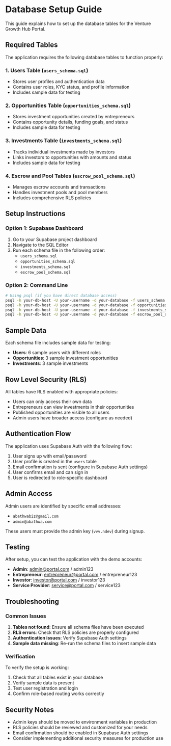 # Database Setup Guide

This guide explains how to set up the database tables for the Venture Growth Hub Portal.

## Required Tables

The application requires the following database tables to function properly:

### 1. Users Table (`users_schema.sql`)
- Stores user profiles and authentication data
- Contains user roles, KYC status, and profile information
- Includes sample data for testing

### 2. Opportunities Table (`opportunities_schema.sql`)
- Stores investment opportunities created by entrepreneurs
- Contains opportunity details, funding goals, and status
- Includes sample data for testing

### 3. Investments Table (`investments_schema.sql`)
- Tracks individual investments made by investors
- Links investors to opportunities with amounts and status
- Includes sample data for testing

### 4. Escrow and Pool Tables (`escrow_pool_schema.sql`)
- Manages escrow accounts and transactions
- Handles investment pools and pool members
- Includes comprehensive RLS policies

## Setup Instructions

### Option 1: Supabase Dashboard
1. Go to your Supabase project dashboard
2. Navigate to the SQL Editor
3. Run each schema file in the following order:
   - `users_schema.sql`
   - `opportunities_schema.sql`
   - `investments_schema.sql`
   - `escrow_pool_schema.sql`

### Option 2: Command Line
```bash
# Using psql (if you have direct database access)
psql -h your-db-host -U your-username -d your-database -f users_schema.sql
psql -h your-db-host -U your-username -d your-database -f opportunities_schema.sql
psql -h your-db-host -U your-username -d your-database -f investments_schema.sql
psql -h your-db-host -U your-username -d your-database -f escrow_pool_schema.sql
```

## Sample Data

Each schema file includes sample data for testing:
- **Users**: 6 sample users with different roles
- **Opportunities**: 3 sample investment opportunities
- **Investments**: 3 sample investments

## Row Level Security (RLS)

All tables have RLS enabled with appropriate policies:
- Users can only access their own data
- Entrepreneurs can view investments in their opportunities
- Published opportunities are visible to all users
- Admin users have broader access (configure as needed)

## Authentication Flow

The application uses Supabase Auth with the following flow:
1. User signs up with email/password
2. User profile is created in the `users` table
3. Email confirmation is sent (configure in Supabase Auth settings)
4. User confirms email and can sign in
5. User is redirected to role-specific dashboard

## Admin Access

Admin users are identified by specific email addresses:
- `abathwabiz@gmail.com`
- `admin@abathwa.com`

These users must provide the admin key (`vvv.ndev`) during signup.

## Testing

After setup, you can test the application with the demo accounts:
- **Admin**: admin@portal.com / admin123
- **Entrepreneur**: entrepreneur@portal.com / entrepreneur123
- **Investor**: investor@portal.com / investor123
- **Service Provider**: service@portal.com / service123

## Troubleshooting

### Common Issues

1. **Tables not found**: Ensure all schema files have been executed
2. **RLS errors**: Check that RLS policies are properly configured
3. **Authentication issues**: Verify Supabase Auth settings
4. **Sample data missing**: Re-run the schema files to insert sample data

### Verification

To verify the setup is working:
1. Check that all tables exist in your database
2. Verify sample data is present
3. Test user registration and login
4. Confirm role-based routing works correctly

## Security Notes

- Admin keys should be moved to environment variables in production
- RLS policies should be reviewed and customized for your needs
- Email confirmation should be enabled in Supabase Auth settings
- Consider implementing additional security measures for production use 